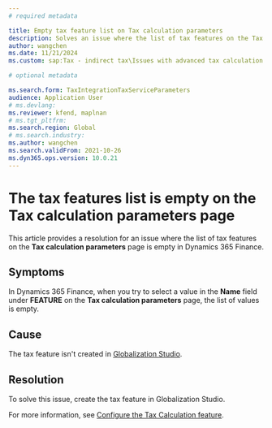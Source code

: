 ```yaml
---
# required metadata

title: Empty tax feature list on Tax calculation parameters
description: Solves an issue where the list of tax features on the Tax calculation parameters page is empty.
author: wangchen
ms.date: 11/21/2024
ms.custom: sap:Tax - indirect tax\Issues with advanced tax calculation

# optional metadata

ms.search.form: TaxIntegrationTaxServiceParameters
audience: Application User
# ms.devlang: 
ms.reviewer: kfend, maplnan
# ms.tgt_pltfrm: 
ms.search.region: Global
# ms.search.industry: 
ms.author: wangchen
ms.search.validFrom: 2021-10-26
ms.dyn365.ops.version: 10.0.21
---
```

# The tax features list is empty on the Tax calculation parameters page

This article provides a resolution for an issue where the list of tax features on the **Tax calculation parameters** page is empty in Dynamics 365 Finance.

## Symptoms

In Dynamics 365 Finance, when you try to select a value in the **Name** field under **FEATURE** on the **Tax calculation parameters** page, the list of values is empty.

## Cause

The tax feature isn't created in [Globalization Studio](/dynamics365/finance/localizations/global/globalization-studio-overview).

## Resolution

To solve this issue, create the tax feature in Globalization Studio.

For more information, see [Configure the Tax Calculation feature](/dynamics365/finance/localizations/global/global-get-started-with-tax-calculation-service#configure-the-tax-calculation-feature).
